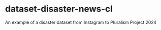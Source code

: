# dataset-disaster-news-cl

An example of a disaster dataset from Instagram to Pluralism Project 2024
